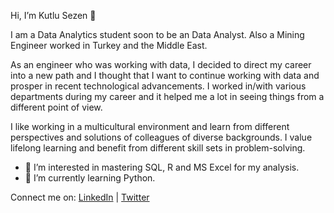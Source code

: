 Hi, I’m Kutlu Sezen 👋

I am a Data Analytics student soon to be an Data Analyst. Also a Mining Engineer worked in Turkey and the Middle East.

As an engineer who was working with data, I decided to direct my career into a new path and I thought that I want to continue working with data and prosper in recent technological advancements. I worked in/with various departments during my career and it helped me a lot in seeing things from a different point of view.

I like working in a multicultural environment and learn from different perspectives and solutions of colleagues of diverse backgrounds.
I value lifelong learning and benefit from different skill sets in problem-solving.

- 👀 I’m interested in mastering SQL, R and MS Excel for my analysis.
- 🌱 I’m currently learning Python.

Connect me on: 
[LinkedIn](https://www.linkedin.com/in/kutlusezen/) | [Twitter](https://twitter.com/ktlszn)



<!---
ktlszn/ktlszn is a ✨ special ✨ repository because its `README.md` (this file) appears on your GitHub profile.
You can click the Preview link to take a look at your changes.
--->
